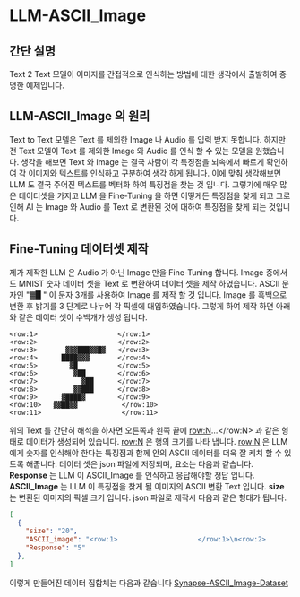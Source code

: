 # LLM-ASCII_Image

## 간단 설명
Text 2 Text 모델이 이미지를 간접적으로 인식하는 방법에 대한 생각에서 출발하여 증명한 예제입니다.

## LLM-ASCII_Image 의 원리
Text to Text 모델은 Text 를 제외한 Image 나 Audio 를 입력 받지 못합니다.
하지만 전 Text 모델이 Text 를 제외한 Image 와 Audio 를 인식 할 수 있는 모델을 원했습니다.
생각을 해보면 Text 와 Image 는 결국 사람이 각 특징점을 뇌속에서 빠르게 확인하여 각 이미지와 텍스트를 인식하고 구분하여 생각 하게 됩니다.
이에 맞춰 생각해보면 LLM 도 결국 주어진 텍스트를 벡터화 하여 특징점을 찾는 것 입니다.
그렇기에 매우 많은 데이터셋을 가지고 LLM 을 Fine-Tuning 을 하면 어떻게든 특징점을 찾게 되고 그로 인해 AI 는 Image 와 Audio 를 Text 로 변환된 것에 대하여 특징점을 찾게 되는 것입니다.

## Fine-Tuning 데이터셋 제작
제가 제작한 LLM 은 Audio 가 아닌 Image 만을 Fine-Tuning 합니다. Image 중에서도 MNIST 숫자 데이터 셋을 Text 로 변환하여 데이터 셋을 제작 하였습니다.
ASCII 문자인 "▓█ " 이 문자 3개를 사용하여 Image 를 제작 할 것 입니다. Image 를 흑백으로 변환 후 밝기를 3 단계로 나누어 각 픽셀에 대입하였습니다.
그렇게 하여 제작 하면 아래와 같은 데이터 셋이 수백개가 생성 됩니다.
```ASCII_Image
<row:1>                    </row:1>
<row:2>                    </row:2>
<row:3>       ▓▓▓███▓▓█▓   </row:3>
<row:4>      ████▓▓▓       </row:4>
<row:5>        ▓█          </row:5>
<row:6>         ▓██        </row:6>
<row:7>           ▓██      </row:7>
<row:8>         ▓▓███      </row:8>
<row:9>      ▓████▓        </row:9>
<row:10>   ▓▓██▓▓           </row:10>
<row:11>                    </row:11>
```
위의 Text 를 간단히 해석을 하자면 오른쪽과 왼쪽 끝에 <row:N>...</row:N> 과 같은 형태로 데이터가 생성되어 있습니다.
<row:N> 은 행의 크기를 나타 냅니다. <row:N> 은 LLM 에게 숫자를 인식해야 한다는 특징점과 함께 안의 ASCII 데이터를 더욱 잘 케치 할 수 있도록 해줍니다.
데이터 셋은 json 파일에 저장되며, 요소는 다음과 같습니다. 
**Response** 는 LLM 이 ASCII_Image 를 인식하고 응답해야할 정답 입니다.
**ASCII_Image** 는 LLM 이 특징점을 찾게 될 이미지의 ASCII 변환 Text 입니다.
**size** 는 변환된 이미지의 픽셀 크기 입니다.
json 파일로 제작시 다음과 같은 형태가 됩니다.
```json
[
  {
    "size": "20",
    "ASCII_image": "<row:1>                    </row:1>\n<row:2>                    </row:2>\n<row:3>       ▓▓▓███▓▓█▓   </row:3>\n<row:4>      ████▓▓▓       </row:4>\n<row:5>        ▓█          </row:5>\n<row:6>         ▓██        </row:6>\n<row:7>           ▓██      </row:7>\n<row:8>         ▓▓███      </row:8>\n<row:9>      ▓████▓        </row:9>\n<row:10>   ▓▓██▓▓           </row:10>\n<row:11>                    </row:11>\n",
    "Response": "5"
  },
]
```
이렇게 만들어진 데이터 집합체는 다음과 같습니다 [Synapse-ASCII_Image-Dataset](https://huggingface.co/datasets/RstoneCommand/Synapse-ASCII_image_v01/blob/main/Synapse-ASCII_image_v02.json)

 
